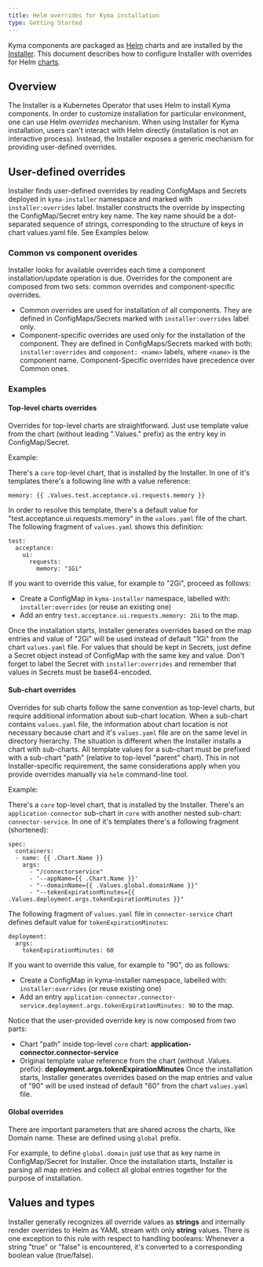 ```yaml
---
title: Helm overrides for Kyma installation
type: Getting Started
---
```


Kyma components are packaged as [Helm](https://github.com/helm/helm/tree/master/docs) charts and are installed by the [Installer](../../../components/installer/README.md).
This document describes how to configure Installer with overrides for Helm [charts](https://github.com/helm/helm/blob/master/docs/charts.md).


## Overview

The Installer is a Kubernetes Operator that uses Helm to install Kyma components.
In order to customize installation for particular environment, one can use Helm *overrides* mechanism.
When using Installer for Kyma installation, users can't interact with Helm directly (installation is not an interactive process).
Instead, the Installer exposes a generic mechanism for providing user-defined overrides.

## User-defined overrides

Installer finds user-defined overrides by reading ConfigMaps and Secrets deployed in `kyma-installer` namespace and marked with `installer:overrides` label.
Installer constructs the override by inspecting the ConfigMap/Secret entry key name. The key name should be a dot-separated sequence of strings, corresponding to the structure of keys in chart values.yaml file. See Examples below.

### Common vs component overides

Installer looks for available overrides each time a component installation/update operation is due.
Overrides for the component are composed from two sets: common overrides and component-specific overrides.
- Common overrides are used for installation of all components. They are defined in ConfigMaps/Secrets marked with `installer:overrides` label only.
- Component-specific overrides are used only for the installation of the component. They are defined in ConfigMaps/Secrets marked with both: `installer:overrides` and `component: <name>` labels, where `<name>` is the component name. Component-Specific overrides have precedence over Common ones.

### Examples

#### Top-level charts overrides

Overrides for top-level charts are straightforward. Just use template value from the chart (without leading ".Values." prefix) as the entry key in ConfigMap/Secret.

Example:

There's a `core` top-level chart, that is installed by the Installer.
In one of it's templates there's a following line with a value reference:
```
memory: {{ .Values.test.acceptance.ui.requests.memory }}
```
In order to resolve this template, there's a default value for "test.acceptance.ui.requests.memory" in the `values.yaml` file of the chart.
The following fragment of `values.yaml` shows this definition:
```
test:
  acceptance:
    ui:
      requests:
        memory: "1Gi"
```

If you want to override this value, for example to "2Gi", proceed as follows:
- Create a ConfigMap in `kyma-installer` namespace, labelled with: `installer:overrides` (or reuse an existing one)
- Add an entry `test.acceptance.ui.requests.memory: 2Gi` to the map.

Once the installation starts, Installer generates overrides based on the map entries and value of "2Gi" will be used instead of default "1Gi" from the chart `values.yaml` file.
For values that should be kept in Secrets, just define a Secret object instead of ConfigMap with the same key and value. Don't forget to label the Secret with `installer:overrides` and remember that values in Secrets must be base64-encoded.


#### Sub-chart overrides

Overrides for sub charts follow the same convention as top-level charts, but require additional information about sub-chart location.
When a sub-chart contains `values.yaml` file, the information about chart location is not necessary because chart and it's `values.yaml` file are on the same level in directory hierarchy.
The situation is different when the Installer installs a chart with sub-charts.
All template values for a sub-chart must be prefixed with a sub-chart "path" (relative to top-level "parent" chart).
This in not Installer-specific requirement, the same considerations apply when you provide overrides manually via `helm` command-line tool.

Example:

There's a `core` top-level chart, that is installed by the Installer.
There's an `application-connector` sub-chart in `core` with another nested sub-chart: `connector-service`.
In one of it's templates there's a following fragment (shortened):
```
spec:
  containers:
  - name: {{ .Chart.Name }}
	args:
	  - "/connectorservice"
	  - '--appName={{ .Chart.Name }}'
	  - "--domainName={{ .Values.global.domainName }}"
	  - "--tokenExpirationMinutes={{ .Values.deployment.args.tokenExpirationMinutes }}"
```

The following fragment of `values.yaml` file in `connector-service` chart defines default value for `tokenExpirationMinutes`:
```
deployment:
  args:
    tokenExpirationMinutes: 60
```

If you want to override this value, for example to "90", do as follows:
- Create a ConfigMap in kyma-installer namespace, labelled with: `installer:overrides` (or reuse existing one)
- Add an entry `application-connector.connector-service.deployment.args.tokenExpirationMinutes: 90` to the map.

Notice that the user-provided override key is now composed from two parts:
  - Chart "path" inside top-level `core` chart: **application-connector.connector-service**
  - Original template value reference from the chart (without .Values. prefix): **deployment.args.tokenExpirationMinutes**
Once the installation starts, Installer generates overrides based on the map entries and value of "90" will be used instead of default "60" from the chart `values.yaml` file.


#### Global overrides

There are important parameters that are shared across the charts, like Domain name.
These are defined using `global` prefix.

For example, to define `global.domain` just use that as key name in ConfigMap/Secret for Installer.
Once the installation starts, Installer is parsing all map entries and collect all global entries together for the purpose of installation.


## Values and types

Installer generally recognizes all override values as **strings** and internally render overrides to Helm as YAML stream with only **string** values.
There is one exception to this rule with respect to handling booleans: Whenever a string "true" or "false" is encountered, it's converted to a corresponding boolean value (true/false).

